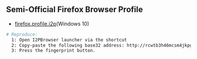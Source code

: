 ## Semi-Official Firefox Browser Profile

  * [firefox.profile.i2p](https://github.com/eyedeekay/firefox.profile.i2p)(Windows 10)

```sh
# Reproduce:
  1: Open I2PBrowser launcher via the shortcut
  2: Copy-paste the following base32 address: http://rcwtb3h46mcsm4jkpg5buinikn3oxc7j54wgokxuupmyquifhuvq.b32.i2p/
  3: Press the fingerprint button.
```
